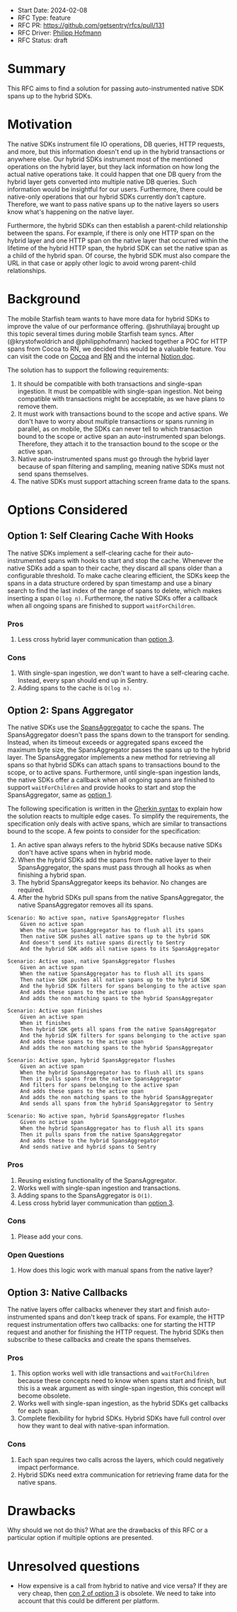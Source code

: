 - Start Date: 2024-02-08
- RFC Type: feature
- RFC PR: https://github.com/getsentry/rfcs/pull/131
- RFC Driver: [Philipp Hofmann](https://github.com/philipphofmann)
- RFC Status: draft

# Summary

This RFC aims to find a solution for passing auto-instrumented native SDK spans up to the hybrid SDKs.

# Motivation

The native SDKs instrument file IO operations, DB queries, HTTP requests, and more, but this
information doesn't end up in the hybrid transactions or anywhere else. Our hybrid SDKs instrument
most of the mentioned operations on the hybrid layer, but they lack information on how long the
actual native operations take. It could happen that one DB query from the hybrid layer gets
converted into multiple native DB queries. Such information would be insightful for our users.
Furthermore, there could be native-only operations that our hybrid SDKs currently don't capture. Therefore,
we want to pass native spans up to the native layers so users know what's happening on the native layer.

Furthermore, the hybrid SDKs can then establish a parent-child relationship between the spans. For
example, if there is only one HTTP span on the hybrid layer and one HTTP span on the native layer
that occurred within the lifetime of the hybrid HTTP span, the hybrid SDK can set the native span as
a child of the hybrid span. Of course, the hybrid SDK must also compare the URL in that case or
apply other logic to avoid wrong parent-child relationships.

# Background

The mobile Starfish team wants to have more data for hybrid SDKs to improve the value of our
performance offering. @shruthilayaj brought up this topic several times during mobile Starfish team
syncs. After (@krystofwoldrich and @philipphofmann) hacked together a POC for HTTP spans from Cocoa
to RN, we decided this would be a valuable feature. You can visit the code on
[Cocoa](https://github.com/getsentry/sentry-cocoa/tree/poc/network-tracker-finished-spans) and
[RN](https://github.com/getsentry/sentry-react-native/tree/kw-cocoa-spans-to-rn-poc) and the internal
[Notion doc](https://www.notion.so/sentry/RN-Span-ID-to-Cocoa-POC-085194074d39415684eb3d0e37b70c99).

The solution has to support the following requirements:

1. It should be compatible with both transactions and single-span ingestion. It must be compatible
with single-span ingestion. Not being compatible with transactions might be acceptable, as we have
plans to remove them.
2. It must work with transactions bound to the scope and active spans. We don't have to worry about
multiple transactions or spans running in parallel, as on mobile, the SDKs can never tell to which
transaction bound to the scope or active span an auto-instrumented span belongs. Therefore, they
attach it to the transaction bound to the scope or the active span.
3. Native auto-instrumented spans must go through the hybrid layer because of span filtering and sampling,
meaning native SDKs must not send spans themselves.
4. The native SDKs must support attaching screen frame data to the spans.

# Options Considered

## Option 1: Self Clearing Cache With Hooks <a name="option-1"></a>

The native SDKs implement a self-clearing cache for their auto-instrumented spans with hooks to
start and stop the cache. Whenever the native SDKs add a span to their cache, they discard all
spans older than a configurable threshold. To make cache clearing efficient, the SDKs keep the spans
in a data structure ordered by span timestamp and use a binary search to find the last index of the
range of spans to delete, which makes inserting a span `O(log n)`. Furthermore, the native SDKs
offer a callback when all ongoing spans are finished to support `waitForChildren`.

### Pros <a name="option-1-pros"></a>

1. Less cross hybrid layer communication than [option 3](#option-3).

### Cons <a name="option-1-cons"></a>

1. With single-span ingestion, we don't want to have a self-clearing cache. Instead, every span
should end up in Sentry.
2. Adding spans to the cache is `O(log n)`.

## Option 2: Spans Aggregator <a name="option-2"></a>

The native SDKs use the [SpansAggregator](/text/0126-sdk-spans-aggregator.md) to cache the spans.
The SpansAggregator doesn't pass the spans down to the transport for sending. Instead, when its
timeout exceeds or aggregated spans exceed the maximum byte size, the SpansAggregator passes the
spans up to the hybrid layer. The SpansAggregator implements a new method for retrieving all spans
so that hybrid SDKs can attach spans to transactions bound to the scope, or to active spans.
Furthermore, until single-span ingestion lands, the native SDKs offer a callback when all ongoing
spans are finished to support `waitForChildren` and provide hooks to start and stop the
SpansAggregator, same as [option 1](#option-1).

The following specification is written in the [Gherkin syntax](https://cucumber.io/docs/gherkin/reference/)
to explain how the solution reacts to multiple edge cases. To simplify the requirements, the
specification only deals with active spans, which are similar to transactions bound to the scope. A
few points to consider for the specification:

1. An active span always refers to the hybrid SDKs because native SDKs don't have active spans when
in hybrid mode.
2. When the hybrid SDKs add the spans from the native layer to their SpansAggregator, the spans must
pass through all hooks as when finishing a hybrid span.
3. The hybrid SpansAggregator keeps its behavior. No changes are required.
4. After the hybrid SDKs pull spans from the native SpansAggregator, the native SpansAggregator
removes all its spans.

```Gherkin
Scenario: No active span, native SpansAggregator flushes
    Given no active span
    When the native SpansAggregator has to flush all its spans
    Then native SDK pushes all native spans up to the hybrid SDK
    And doesn't send its native spans directly to Sentry
    And the hybrid SDK adds all native spans to its SpansAggregator

Scenario: Active span, native SpansAggregator flushes
    Given an active span
    When the native SpansAggregator has to flush all its spans
    Then native SDK pushes all native spans up to the hybrid SDK
    And the hybrid SDK filters for spans belonging to the active span 
    And adds these spans to the active span
    And adds the non matching spans to the hybrid SpansAggregator

Scenario: Active span finishes
    Given an active span
    When it finishes
    Then hybrid SDK gets all spans from the native SpansAggregator
    And the hybrid SDK filters for spans belonging to the active span 
    And adds these spans to the active span
    And adds the non matching spans to the hybrid SpansAggregator

Scenario: Active span, hybrid SpansAggregator flushes
    Given an active span
    When the hybrid SpansAggregator has to flush all its spans
    Then it pulls spans from the native SpansAggregator
    And filters for spans belonging to the active span 
    And adds these spans to the active span
    And adds the non matching spans to the hybrid SpansAggregator
    And sends all spans from the hybrid SpansAggregator to Sentry

Scenario: No active span, hybrid SpansAggregator flushes
    Given no active span
    When the hybrid SpansAggregator has to flush all its spans
    Then it pulls spans from the native SpansAggregator
    And adds these to the hybrid SpansAggregator
    And sends native and hybrid spans to Sentry
```

### Pros <a name="option-2-pros"></a>

1. Reusing existing functionality of the SpansAggregator.
2. Works well with single-span ingestion and transactions.
3. Adding spans to the SpansAggregator is `O(1)`.
4. Less cross hybrid layer communication than [option 3](#option-3).

### Cons <a name="option-2-cons"></a>

1. Please add your cons.

### Open Questions

1. How does this logic work with manual spans from the native layer?

## Option 3: Native Callbacks<a name="option-3"></a>

The native layers offer callbacks whenever they start and finish auto-instrumented spans and don't
keep track of spans. For example, the HTTP request instrumentation offers two callbacks: one for
starting the HTTP request and another for finishing the HTTP request. The hybrid SDKs then subscribe
to these callbacks and create the spans themselves.

### Pros <a name="option-3-pros"></a>

1. This option works well with idle transactions and `waitForChildren` because these concepts need to
know when spans start and finish, but this is a weak argument as with single-span ingestion, this
concept will become obsolete.
2. Works well with single-span ingestion, as the hybrid SDKs get callbacks for each span.
3. Complete flexibility for hybrid SDKs. Hybrid SDKs have full control over how they want to deal with
native-span information.

### Cons <a name="option-3-cons"></a>

1. Each span requires two calls across the layers, which could negatively impact performance.
2. Hybrid SDKs need extra communication for retrieving frame data for the native spans.

# Drawbacks

Why should we not do this? What are the drawbacks of this RFC or a particular option if
multiple options are presented.

# Unresolved questions

- How expensive is a call from hybrid to native and vice versa? If they are very cheap, then
[con 2 of option 3](#option-3-cons) is obsolete. We need to take into account that this could be
different per platform.
